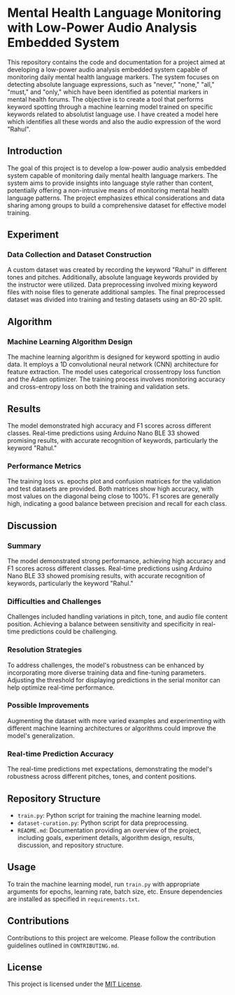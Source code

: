 # Mental Health Language Monitoring with Low-Power Audio Analysis Embedded System

This repository contains the code and documentation for a project aimed at developing a low-power audio analysis embedded system capable of monitoring daily mental health language markers. The system focuses on detecting absolute language expressions, such as "never," "none," "all," "must," and "only," which have been identified as potential markers in mental health forums. The objective is to create a tool that performs keyword spotting through a machine learning model trained on specific keywords related to absolutist language use. I have created a model here which identifies all these words and also the audio expression of the word "Rahul". 

## Introduction

The goal of this project is to develop a low-power audio analysis embedded system capable of monitoring daily mental health language markers. The system aims to provide insights into language style rather than content, potentially offering a non-intrusive means of monitoring mental health language patterns. The project emphasizes ethical considerations and data sharing among groups to build a comprehensive dataset for effective model training.

## Experiment

### Data Collection and Dataset Construction

A custom dataset was created by recording the keyword "Rahul" in different tones and pitches. Additionally, absolute language keywords provided by the instructor were utilized. Data preprocessing involved mixing keyword files with noise files to generate additional samples. The final preprocessed dataset was divided into training and testing datasets using an 80-20 split.

## Algorithm

### Machine Learning Algorithm Design

The machine learning algorithm is designed for keyword spotting in audio data. It employs a 1D convolutional neural network (CNN) architecture for feature extraction. The model uses categorical crossentropy loss function and the Adam optimizer. The training process involves monitoring accuracy and cross-entropy loss on both the training and validation sets.

## Results

The model demonstrated high accuracy and F1 scores across different classes. Real-time predictions using Arduino Nano BLE 33 showed promising results, with accurate recognition of keywords, particularly the keyword "Rahul."

### Performance Metrics

The training loss vs. epochs plot and confusion matrices for the validation and test datasets are provided. Both matrices show high accuracy, with most values on the diagonal being close to 100%. F1 scores are generally high, indicating a good balance between precision and recall for each class.

## Discussion

### Summary

The model demonstrated strong performance, achieving high accuracy and F1 scores across different classes. Real-time predictions using Arduino Nano BLE 33 showed promising results, with accurate recognition of keywords, particularly the keyword "Rahul."

### Difficulties and Challenges

Challenges included handling variations in pitch, tone, and audio file content position. Achieving a balance between sensitivity and specificity in real-time predictions could be challenging.

### Resolution Strategies

To address challenges, the model's robustness can be enhanced by incorporating more diverse training data and fine-tuning parameters. Adjusting the threshold for displaying predictions in the serial monitor can help optimize real-time performance.

### Possible Improvements

Augmenting the dataset with more varied examples and experimenting with different machine learning architectures or algorithms could improve the model's generalization.

### Real-time Prediction Accuracy

The real-time predictions met expectations, demonstrating the model's robustness across different pitches, tones, and content positions.

## Repository Structure

- `train.py`: Python script for training the machine learning model.
- `dataset-curation.py`: Python script for data preprocessing.
- `README.md`: Documentation providing an overview of the project, including goals, experiment details, algorithm design, results, discussion, and repository structure.

## Usage

To train the machine learning model, run `train.py` with appropriate arguments for epochs, learning rate, batch size, etc. Ensure dependencies are installed as specified in `requirements.txt`.

## Contributions

Contributions to this project are welcome. Please follow the contribution guidelines outlined in `CONTRIBUTING.md`.

## License

This project is licensed under the [MIT License](LICENSE).

